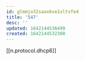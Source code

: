 ```yaml
---
id: glmmjo32saax6xe1xltvfe4
title: '547'
desc: ''
updated: 1642144536499
created: 1642144532300
---
```



[[n.protocol.dhcp6]]
